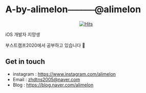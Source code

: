 # A-by-alimelon⎯⎯⎯⎯⎯⎯@alimelon

  <div align=center>
	
  [![Hits](https://hits.seeyoufarm.com/api/count/incr/badge.svg?url=https%3A%2F%2Fgithub.com%2Fzzsza)](https://hits.seeyoufarm.com) 
	
  </div>

iOS 개발자 지망생

부스트캠프2020에서 공부하고 있습니다 💬




## Get in touch

* instagram : https://www.instagram.com/alimelon
* Email : zhdtns2005@naver.com
* Blog : https://blog.naver.com/alimelon

